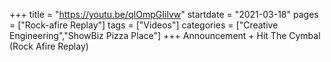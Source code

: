 +++
title = "https://youtu.be/qIOmpGIilvw"
startdate = "2021-03-18"
pages = ["Rock-afire Replay"]
tags = ["Videos"]
categories = ["Creative Engineering","ShowBiz Pizza Place"]
+++
Announcement + Hit The Cymbal (Rock Afire Replay)
